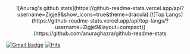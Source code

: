
 <div align=center>
	![Anurag's github stats](https://github-readme-stats.vercel.app/api?username=Zigje9&show_icons=true&theme=dracula)
	[![Top Langs](https://github-readme-stats.vercel.app/api/top-langs/?username=Zigje9&layout=compact)](https://github.com/anuraghazra/github-readme-stats	
 </div>

[![Gmail Badge](https://img.shields.io/badge/Gmail-d14836?style=flat-square&logo=Gmail&logoColor=white&link=mailto:pjkwprn@gmail.com)](mailto:pjkwprn@gmail.com)
[![Hits](https://hits.seeyoufarm.com/api/count/incr/badge.svg?url=https%3A%2F%2Fgithub.com%2Fzzsza)](https://hits.seeyoufarm.com) 
